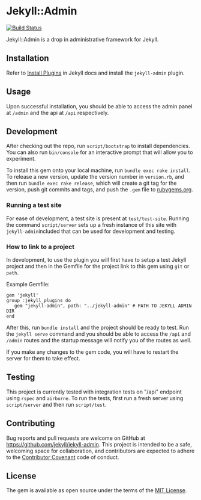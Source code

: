 # Jekyll::Admin

[![Build Status](https://travis-ci.org/jekyll/jekyll-admin.svg?branch=master)](https://travis-ci.org/jekyll/jekyll-admin)

Jekyll::Admin is a drop in administrative framework for Jekyll.

## Installation

Refer to [Install Plugins](https://jekyllrb.com/docs/plugins/#installing-a-plugin) in Jekyll docs and install the `jekyll-admin` plugin.

## Usage

Upon successful installation, you should be able to access the admin panel at `/admin` and the api at `/api` respectively.

## Development

After checking out the repo, run `script/bootstrap` to install dependencies. You can also run `bin/console` for an interactive prompt that will allow you to experiment.

To install this gem onto your local machine, run `bundle exec rake install`. To release a new version, update the version number in `version.rb`, and then run `bundle exec rake release`, which will create a git tag for the version, push git commits and tags, and push the `.gem` file to [rubygems.org](https://rubygems.org).

### Running a test site

For ease of development, a test site is present at `test/test-site`. Running the command `script/server` sets up a fresh instance of this site with `jekyll-admin`included that can be used for development and testing.

### How to link to a project

In development, to use the plugin you will first have to setup a test Jekyll project and then in the Gemfile for the project link to this gem using `git` or `path`.

Example Gemfile:
```
gem 'jekyll'
group :jekyll_plugins do
   gem "jekyll-admin", path: "../jekyll-admin" # PATH TO JEKYLL ADMIN DIR
end
```

After this, run `bundle install` and the project should be ready to test. Run the `jekyll serve` command and you should be able to access the `/api` and `/admin` routes and the startup message will notify you of the routes as well.

If you make any changes to the gem code, you will have to restart the server for them to take effect.

## Testing

This project is currently tested with integration tests on "/api" endpoint using `rspec` and `airborne`. To run the tests, first run a fresh server using `script/server` and then run `script/test`.

## Contributing

Bug reports and pull requests are welcome on GitHub at https://github.com/jekyll/jekyll-admin. This project is intended to be a safe, welcoming space for collaboration, and contributors are expected to adhere to the [Contributor Covenant](http://contributor-covenant.org) code of conduct.

## License

The gem is available as open source under the terms of the [MIT License](http://opensource.org/licenses/MIT).

